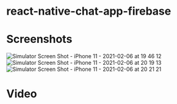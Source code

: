 # react-native-chat-app-firebase

# Screenshots 

![Simulator Screen Shot - iPhone 11 - 2021-02-06 at 19 46 12](https://user-images.githubusercontent.com/41873800/107126682-47a6f400-68c2-11eb-91f4-6cd5db62a8c3.png)
![Simulator Screen Shot - iPhone 11 - 2021-02-06 at 20 19 13](https://user-images.githubusercontent.com/41873800/107126684-483f8a80-68c2-11eb-8358-890ff61154fd.png)
![Simulator Screen Shot - iPhone 11 - 2021-02-06 at 20 21 21](https://user-images.githubusercontent.com/41873800/107126685-483f8a80-68c2-11eb-81ee-808cf4930e86.png)

# Video



